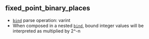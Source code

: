 ## fixed_point_binary_places

- [`bind`](bind.md) parse operation: varint
- When composed in a nested [`bind`](bind.md), bound integer values will be interpreted as multiplied by 2^-n 